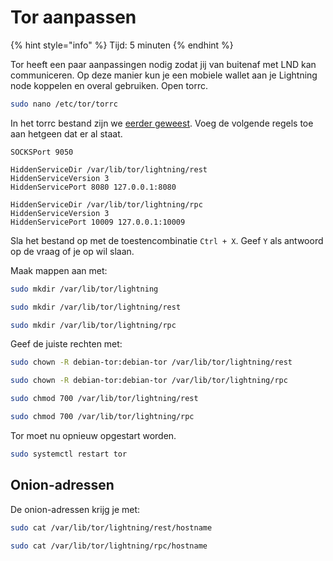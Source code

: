 # Tor aanpassen

{% hint style="info" %}
Tijd: 5 minuten
{% endhint %}

Tor heeft een paar aanpassingen nodig zodat jij van buitenaf met LND kan communiceren. Op deze manier kun je een mobiele wallet aan je Lightning node koppelen en overal gebruiken. Open torrc.

```bash
sudo nano /etc/tor/torrc
```

In het torrc bestand zijn we [eerder geweest](https://node.bitdeal.nl/bitcoin-core/tor-aanpassen). Voeg de volgende regels toe aan hetgeen dat er al staat.

```text
SOCKSPort 9050

HiddenServiceDir /var/lib/tor/lightning/rest
HiddenServiceVersion 3
HiddenServicePort 8080 127.0.0.1:8080

HiddenServiceDir /var/lib/tor/lightning/rpc
HiddenServiceVersion 3
HiddenServicePort 10009 127.0.0.1:10009
```

Sla het bestand op met de toestencombinatie `Ctrl + X`. Geef `Y` als antwoord op de vraag of je op wil slaan.

Maak mappen aan met:

```bash
sudo mkdir /var/lib/tor/lightning
```

```bash
sudo mkdir /var/lib/tor/lightning/rest
```

```bash
sudo mkdir /var/lib/tor/lightning/rpc
```

Geef de juiste rechten met:

```bash
sudo chown -R debian-tor:debian-tor /var/lib/tor/lightning/rest
```

```bash
sudo chown -R debian-tor:debian-tor /var/lib/tor/lightning/rpc
```

```bash
sudo chmod 700 /var/lib/tor/lightning/rest
```

```bash
sudo chmod 700 /var/lib/tor/lightning/rpc
```

Tor moet nu opnieuw opgestart worden.

```bash
sudo systemctl restart tor
```

## Onion-adressen

De onion-adressen krijg je met:

```bash
sudo cat /var/lib/tor/lightning/rest/hostname
```

```bash
sudo cat /var/lib/tor/lightning/rpc/hostname
```
